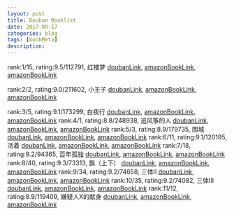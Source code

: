 ```yaml
---
layout: post
title: Douban Booklist
date: 2017-09-17
categories: blog
tags: [bookMeta]
description: 
---
```


rank:1/15, rating:9.5/112791, 红楼梦
    [doubanLink](https://book.douban.com/subject/01007305/), [amazonBookLink](https://www.amazon.cn/s/ref=nb_sb_noss?__mk_zh_CN=亚马逊网站&url=search-alias%3Dstripbooks&field-keywords=红楼梦), [amazonBookLink](https://www.amazon.cn/s/ref=nb_sb_noss?__mk_zh_CN=亚马逊网站&url=search-alias%3Ddigital-text&field-keywords=红楼梦)
    
rank:2/2, rating:9.0/211602, 小王子
    [doubanLink](https://book.douban.com/subject/01084336/), [amazonBookLink](https://www.amazon.cn/s/ref=nb_sb_noss?__mk_zh_CN=亚马逊网站&url=search-alias%3Dstripbooks&field-keywords=小王子), [amazonBookLink](https://www.amazon.cn/s/ref=nb_sb_noss?__mk_zh_CN=亚马逊网站&url=search-alias%3Ddigital-text&field-keywords=小王子)
    
rank:3/5, rating:9.1/173299, 白夜行
    [doubanLink](https://book.douban.com/subject/03259440/), [amazonBookLink](https://www.amazon.cn/s/ref=nb_sb_noss?__mk_zh_CN=亚马逊网站&url=search-alias%3Dstripbooks&field-keywords=白夜行), [amazonBookLink](https://www.amazon.cn/s/ref=nb_sb_noss?__mk_zh_CN=亚马逊网站&url=search-alias%3Ddigital-text&field-keywords=白夜行)
rank:4/1, rating:8.8/248938, 追风筝的人
    [doubanLink](https://book.douban.com/subject/01770782/), [amazonBookLink](https://www.amazon.cn/s/ref=nb_sb_noss?__mk_zh_CN=亚马逊网站&url=search-alias%3Dstripbooks&field-keywords=追风筝的人), [amazonBookLink](https://www.amazon.cn/s/ref=nb_sb_noss?__mk_zh_CN=亚马逊网站&url=search-alias%3Ddigital-text&field-keywords=追风筝的人)
rank:5/3, rating:8.9/179735, 围城
    [doubanLink](https://book.douban.com/subject/01008145/), [amazonBookLink](https://www.amazon.cn/s/ref=nb_sb_noss?__mk_zh_CN=亚马逊网站&url=search-alias%3Dstripbooks&field-keywords=围城), [amazonBookLink](https://www.amazon.cn/s/ref=nb_sb_noss?__mk_zh_CN=亚马逊网站&url=search-alias%3Ddigital-text&field-keywords=围城)
rank:6/11, rating:9.1/120195, 活着
    [doubanLink](https://book.douban.com/subject/01082154/), [amazonBookLink](https://www.amazon.cn/s/ref=nb_sb_noss?__mk_zh_CN=亚马逊网站&url=search-alias%3Dstripbooks&field-keywords=活着), [amazonBookLink](https://www.amazon.cn/s/ref=nb_sb_noss?__mk_zh_CN=亚马逊网站&url=search-alias%3Ddigital-text&field-keywords=活着)
rank:7/18, rating:9.2/94365, 百年孤独
    [doubanLink](https://book.douban.com/subject/06082808/), [amazonBookLink](https://www.amazon.cn/s/ref=nb_sb_noss?__mk_zh_CN=亚马逊网站&url=search-alias%3Dstripbooks&field-keywords=百年孤独), [amazonBookLink](https://www.amazon.cn/s/ref=nb_sb_noss?__mk_zh_CN=亚马逊网站&url=search-alias%3Ddigital-text&field-keywords=百年孤独)
rank:8/40, rating:9.3/73313, 飘（上下）
    [doubanLink](https://book.douban.com/subject/01068920/), [amazonBookLink](https://www.amazon.cn/s/ref=nb_sb_noss?__mk_zh_CN=亚马逊网站&url=search-alias%3Dstripbooks&field-keywords=飘（上下）), [amazonBookLink](https://www.amazon.cn/s/ref=nb_sb_noss?__mk_zh_CN=亚马逊网站&url=search-alias%3Ddigital-text&field-keywords=飘（上下）)
rank:9/34, rating:9.2/74658, 三体Ⅱ
    [doubanLink](https://book.douban.com/subject/03066477/), [amazonBookLink](https://www.amazon.cn/s/ref=nb_sb_noss?__mk_zh_CN=亚马逊网站&url=search-alias%3Dstripbooks&field-keywords=三体Ⅱ), [amazonBookLink](https://www.amazon.cn/s/ref=nb_sb_noss?__mk_zh_CN=亚马逊网站&url=search-alias%3Ddigital-text&field-keywords=三体Ⅱ)
rank:10/35, rating:9.2/74082, 三体Ⅲ
    [doubanLink](https://book.douban.com/subject/05363767/), [amazonBookLink](https://www.amazon.cn/s/ref=nb_sb_noss?__mk_zh_CN=亚马逊网站&url=search-alias%3Dstripbooks&field-keywords=三体Ⅲ), [amazonBookLink](https://www.amazon.cn/s/ref=nb_sb_noss?__mk_zh_CN=亚马逊网站&url=search-alias%3Ddigital-text&field-keywords=三体Ⅲ)
rank:11/12, rating:8.9/119409, 嫌疑人X的献身
    [doubanLink](https://book.douban.com/subject/03211779/), [amazonBookLink](https://www.amazon.cn/s/ref=nb_sb_noss?__mk_zh_CN=亚马逊网站&url=search-alias%3Dstripbooks&field-keywords=嫌疑人X的献身), [amazonBookLink](https://www.amazon.cn/s/ref=nb_sb_noss?__mk_zh_CN=亚马逊网站&url=search-alias%3Ddigital-text&field-keywords=嫌疑人X的献身)
 
